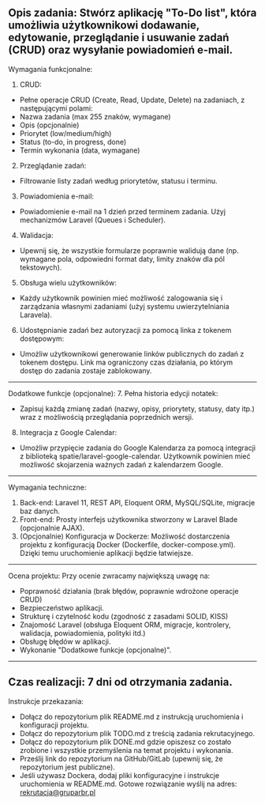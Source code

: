 Opis zadania:
Stwórz aplikację "To-Do list", która umożliwia użytkownikowi dodawanie, edytowanie, przeglądanie i usuwanie zadań (CRUD) oraz wysyłanie powiadomień e-mail.
-------------------------------------------------------------------------------------
Wymagania funkcjonalne:
1. CRUD:
- Pełne operacje CRUD (Create, Read, Update, Delete) na zadaniach, z następującymi polami:
- Nazwa zadania (max 255 znaków, wymagane)
- Opis (opcjonalnie)
- Priorytet (low/medium/high)
- Status (to-do, in progress, done)
- Termin wykonania (data, wymagane)
2. Przeglądanie zadań:
- Filtrowanie listy zadań według priorytetów, statusu i terminu.
3. Powiadomienia e-mail:
- Powiadomienie e-mail na 1 dzień przed terminem zadania. Użyj mechanizmów Laravel (Queues i Scheduler).
4. Walidacja:
- Upewnij się, że wszystkie formularze poprawnie walidują dane (np. wymagane pola, odpowiedni format daty, limity znaków dla pól tekstowych).
5. Obsługa wielu użytkowników:
- Każdy użytkownik powinien mieć możliwość zalogowania się i zarządzania własnymi zadaniami (użyj systemu uwierzytelniania Laravela).
6. Udostępnianie zadań bez autoryzacji za pomocą linka z tokenem dostępowym:
- Umożliw użytkownikowi generowanie linków publicznych do zadań z tokenem dostępu. Link ma ograniczony czas działania, po którym dostęp do zadania zostaje zablokowany.
-------------------------------------------------------------------------------------
Dodatkowe funkcje (opcjonalne):
7. Pełna historia edycji notatek:
- Zapisuj każdą zmianę zadań (nazwy, opisy, priorytety, statusy, daty itp.) wraz z możliwością przeglądania poprzednich wersji.
8. Integracja z Google Calendar:
- Umożliw przypięcie zadania do Google Kalendarza za pomocą integracji z biblioteką spatie/laravel-google-calendar. Użytkownik powinien mieć możliwość skojarzenia ważnych zadań z kalendarzem Google.
-------------------------------------------------------------------------------------
Wymagania techniczne:
1. Back-end:
   Laravel 11, REST API, Eloquent ORM, MySQL/SQLite, migracje baz danych.
2. Front-end:
   Prosty interfejs użytkownika stworzony w Laravel Blade (opcjonalnie AJAX).
3. (Opcjonalnie) Konfiguracja w Dockerze:
   Możliwość dostarczenia projektu z konfiguracją Docker (Dockerfile, docker-compose.yml). Dzięki temu uruchomienie aplikacji będzie łatwiejsze.
-------------------------------------------------------------------------------------
Ocena projektu:
Przy ocenie zwracamy największą uwagę na:
- Poprawność działania (brak błędów, poprawnie wdrożone operacje CRUD)
- Bezpieczeństwo aplikacji.
- Strukturę i czytelność kodu (zgodność z zasadami SOLID, KISS)
- Znajomość Laravel (obsługa Eloquent ORM, migracje, kontrolery, walidacja, powiadomienia, polityki itd.)
- Obsługę błędów w aplikacji.
- Wykonanie "Dodatkowe funkcje (opcjonalne)".
-------------------------------------------------------------------------------------
Czas realizacji:
7 dni od otrzymania zadania.
-------------------------------------------------------------------------------------
Instrukcje przekazania:
- Dołącz do repozytorium plik README.md z instrukcją uruchomienia i konfiguracji projektu.
- Dołącz do repozytorium plik TODO.md z treścią zadania rekrutacyjnego.
- Dołącz do repozytorium plik DONE.md gdzie opiszesz co zostało zrobione i wszystkie przemyślenia na temat projektu i wykonania.
- Prześlij link do repozytorium na GitHub/GitLab (upewnij się, że repozytorium jest publiczne).
- Jeśli używasz Dockera, dodaj pliki konfiguracyjne i instrukcje uruchomienia w README.md.
  Gotowe rozwiązanie wyślij na adres: rekrutacja@gruparbr.pl
